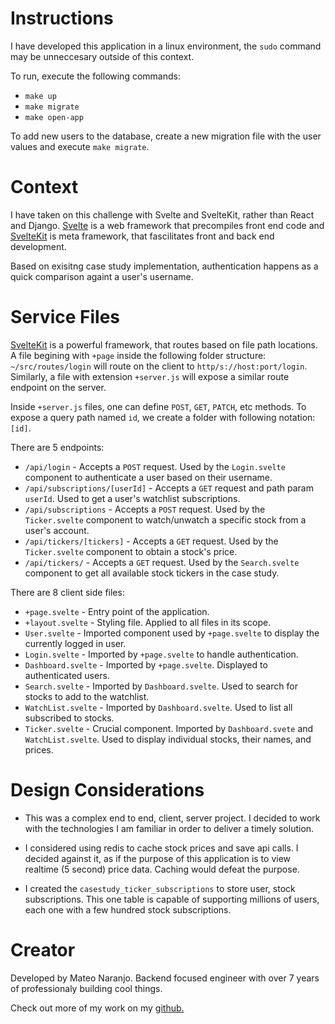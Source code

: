 # Instructions

I have developed this application in a linux environment, the `sudo` command may be unneccesary outside of this context.

To run, execute the following commands:

 - `make up`
 - `make migrate`
 - `make open-app`

To add new users to the database, create a new migration file with the user values and execute `make migrate`.

 # Context

 I have taken on this challenge with Svelte and SvelteKit, rather than React and Django.
 [Svelte](https://svelte.dev/) is a web framework that precompiles front end code and [SvelteKit](https://kit.svelte.dev/)
 is meta framework, that fascilitates front and back end development.

 Based on exisitng case study implementation, authentication happens as a quick comparison againt a user's username.

# Service Files

[SvelteKit](https://kit.svelte.dev/) is a powerful framework, that routes based on file path locations. A file begining with `+page` inside the following folder structure: `~/src/routes/login` will route on the client to `http/s://host:port/login`. Similarly, a file with extension `+server.js` will expose a similar route endpoint on the server. 

Inside `+server.js` files, one can define `POST`, `GET`, `PATCH`, etc methods. To expose a query path named `id`, we create a folder with following notation: `[id]`. 

There are 5 endpoints:

- `/api/login` - Accepts a `POST` request. Used by the `Login.svelte` component to authenticate a user based on their username.
- `/api/subscriptions/[userId]` -  Accepts a `GET` request and path param `userId`. Used to get a user's watchlist subscriptions.
- `/api/subscriptions` - Accepts a `POST` request. Used by the `Ticker.svelte` component to watch/unwatch a specific stock from a user's account.
- `/api/tickers/[tickers]` - Accepts a `GET` request. Used by the `Ticker.svelte` component to obtain a stock's price.
- `/api/tickers/` - Accepts a `GET` request. Used by the `Search.svelte` component to get all available stock tickers in the case study.

There are 8 client side files:

- `+page.svelte` - Entry point of the application.
- `+layout.svelte` - Styling file. Applied to all files in its scope.
- `User.svelte` - Imported component used by `+page.svelte` to display the currently logged in user.
- `Login.svelte` - Imported by `+page.svelte` to handle authentication.
- `Dashboard.svelte` - Imported by `+page.svelte`. Displayed to authenticated users.
- `Search.svelte` - Imported by `Dashboard.svelte`. Used to search for stocks to add to the watchlist.
- `WatchList.svelte` - Imported by `Dashboard.svelte`. Used to list all subscribed to stocks.
- `Ticker.svelte` - Crucial component. Imported by `Dashboard.svete` and `WatchList.svelte`. Used to display individual stocks, their names, and prices.


# Design Considerations

- This was a complex end to end, client, server project. I decided to work with the technologies I am familiar in order to deliver a timely solution.

- I considered using redis to cache stock prices and save api calls. I decided against it, as if the purpose of this application is to view realtime (5 second) price data. Caching would defeat the purpose.

- I created the `casestudy_ticker_subscriptions` to store user, stock subscriptions. This one table is capable of supporting millions of users, each one with a few hundred stock subscriptions.


# Creator
Developed by Mateo Naranjo. Backend focused engineer with over 7 years of professionaly building cool things.

Check out more of my work on my [github.](https://github.com/Naragod)
